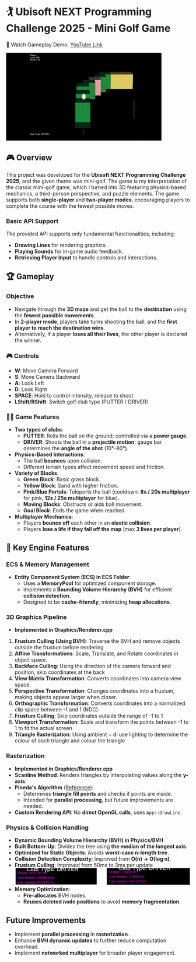 # 🏌️ Ubisoft NEXT Programming Challenge 2025 - Mini Golf Game

🎥 Watch Gameplay Demo: [YouTube Link](https://youtu.be/ENdJ8lNCyjQ)

![plot](./ReadMeData/SamplePlay.gif)

## 🎮 Overview
This project was developed for the **Ubisoft NEXT Programming Challenge 2025**, and the given theme was mini-golf. The game is my interpretation of the classic mini-golf game, which I turned into 3D featuring physics-based mechanics, a third-person perspective, and puzzle elements. The game supports both **single-player** and **two-player modes**, encouraging players to complete the course with the fewest possible moves.

### Basic API Support
The provided API supports only fundamental functionalities, including:
- **Drawing Lines** for rendering graphics.
- **Playing Sounds** for in-game audio feedback.
- **Retrieving Player Input** to handle controls and interactions.

## 🏆 Gameplay
### Objective
- Navigate through the **3D maze** and get the ball to the **destination** using the **fewest possible movements**.
- In **2-player mode**, players take turns shooting the ball, and the **first player to reach the destination wins**.
- Alternatively, if a player **loses all their lives**, the other player is declared the winner.

### 🎮 Controls
- **W**: Move Camera Forward  
- **S**: Move Camera Backward  
- **A**: Look Left  
- **D**: Look Right  
- **SPACE**: Hold to control intensity, release to shoot  
- **LShift/RShift**: Switch golf club type (PUTTER / DRIVER)  

### 🏌️‍♂️ Game Features
- **Two types of clubs**:  
  - **PUTTER**: Rolls the ball on the ground; controlled via a **power gauge**.  
  - **DRIVER**: Shoots the ball in a **projectile motion**; gauge bar determines the **angle of the shot** (10°–80°).  
- **Physics-Based Interactions**:  
  - The ball **bounces** upon collision.  
  - Different terrain types affect movement speed and friction.  
- **Variety of Blocks**:  
  - **Green Block**: Basic grass block.  
  - **Yellow Block**: Sand with higher friction.  
  - **Pink/Blue Portals**: Teleports the ball (cooldown: **8s / 20s multiplayer** for pink, **12s / 25s multiplayer** for blue).  
  - **Moving Blocks**: Obstructs or aids ball movement.  
  - **Goal Block**: Ends the game when reached.  
- **Multiplayer Mechanics**:  
  - Players **bounce off** each other in an **elastic collision**.  
  - Players **lose a life if they fall off the map** (max **3 lives per player**).  

## 🔧 Key Engine Features

### ECS & Memory Management
- **Entity Component System (ECS) in ECS Folder**:
  - Uses a **MemoryPool** for optimized component storage.
  - Implements a **Bounding Volume Hierarchy (BVH)** for efficient **collision detection**.
  - Designed to be **cache-friendly**, minimizing **heap allocations**.

### 3D Graphics Pipeline
- **Implemented in Graphics/Renderer.cpp**
 1. **Frustum Culling (Using BVH)**: Traverse the BVH and remove objects outside the frustum before rendering
 2. **Affine Transformations**: Scale, Translate, and Rotate coordinates in object space.
 3. **Backface Culling**: Using the direction of the camera forward and position, skip coordinates at the back
 4. **View Matrix Transformation**: Converts coordinates into camera view space.
 5. **Perspective Transformation**: Changes coordinates into a frustum, making objects appear larger when closer.
 6. **Orthographic Transformation**: Converts coordinates into a normalized clip space between -1 and 1 (NDC).
 7. **Frustum Culling**: Skip coordinates outside the range of -1 to 1
 8. **Viewport Transformation**: Scale and transform the points between -1 to 1 to fit the actual screen
 9. **Triangle Rasterization**: Using ambient + di use lighting to determine the colour of each triangle and colour the triangle

### Rasterization
- **Implemented in Graphics/Renderer.cpp**
- **Scanline Method**: Renders triangles by interpolating values along the **y-axis**.
- **Pineda's Algorithm** ([Reference](https://www.cs.drexel.edu/~deb39/Classes/Papers/comp175-06-pineda.pdf)):
  - Determines **triangle fill points** and checks if points are inside.
  - Intended for **parallel processing**, but future improvements are needed.
- **Custom Rendering API**: No **direct OpenGL calls**, uses `App::DrawLine`.

### Physics & Collision Handling
- **Dynamic Bounding Volume Hierarchy (BVH) in Physics/BVH**
- **Built Bottom-Up**: Divides the tree using **the median of the longest axis**.
- **Optimized for Static Objects**: Avoids **worst-case n-length tree**.
- **Collision Detection Complexity**: Improved from **O(n) → O(log n)**.
- **Frustum Culling**: Improved from 50ms to 3ms per update
![plot](./ReadMeData/BVH_comparison.png)
- **Memory Optimization**:
  - **Pre-allocates** BVH nodes.
  - **Reuses deleted node positions** to avoid **memory fragmentation**.

## Future Improvements
- Implement **parallel processing** in **rasterization**.
- Enhance **BVH dynamic updates** to further reduce computation overhead.
- Implement **networked multiplayer** for broader player engagement.


